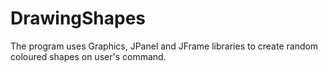 # DrawingShapes
The program uses Graphics, JPanel and JFrame libraries to create random coloured shapes on user's command.

